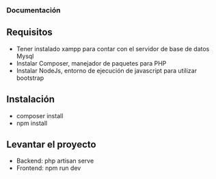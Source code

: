 <h3>Documentación</h3>
<h2>Requisitos</h2>
<ul>
    <li>Tener instalado xampp para contar con el servidor de base de datos Mysql</li>
    <li>Instalar Composer, manejador de paquetes para PHP</li>
    <li>Instalar NodeJs, entorno de ejecución de javascript para utilizar bootstrap</li>
</ul>
<h2>Instalación</h2>
<ul>
    <li>composer install</li>
    <li>npm install</li>
</ul>
<h2>Levantar el proyecto</h2>
<ul>
    <li>Backend: php artisan serve</li>
    <li>Frontend: npm run dev</li>
</ul>

